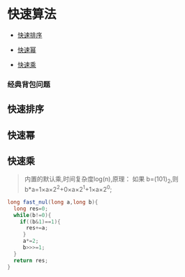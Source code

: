 # 快速算法

- [快速排序](#快速排序)

- [快速幂](#快速幂)
 
- [快速乘](#快速乘)

### <a name='经典'>经典背包问题</a>

## <a name='快排'>快速排序</a>

## <a name='快速幂'>快速幂</a>

## <a name='快速乘'>快速乘</a>
>内置的默认乘,时间复杂度log(n),原理： 如果 b=(101)<sub>2</sub>,则b*a=1&times;a&times;2<sup>2</sup>+0&times;a&times;2<sup>1</sup>+1&times;a&times;2<sup>0</sup>;

```java
long fast_nul(long a,long b){
  long res=0;
  while(b!=0){
    if((b&1)==1){
      res+=a;
     }
     a*=2;
     b>>>=1;
  }
  return res;
}
```
